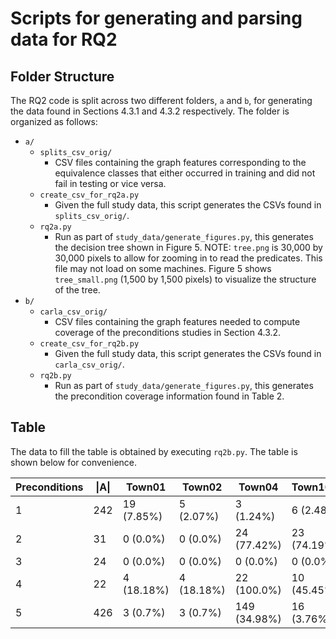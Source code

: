# Scripts for generating and parsing data for RQ2
## Folder Structure
The RQ2 code is split across two different folders, `a` and `b`, for generating the data found in Sections 4.3.1 and 4.3.2 respectively.
The folder is organized as follows:
* `a/`
  * `splits_csv_orig/`
    * CSV files containing the graph features corresponding to the equivalence classes that either occurred in training and did not fail in testing or vice versa.
  * `create_csv_for_rq2a.py`
    * Given the full study data, this script generates the CSVs found in `splits_csv_orig/`.
  * `rq2a.py`
    * Run as part of `study_data/generate_figures.py`, this generates the decision tree shown in Figure 5. NOTE: `tree.png` is 30,000 by 30,000 pixels to allow for zooming in to read the predicates. This file may not load on some machines. Figure 5 shows `tree_small.png` (1,500 by 1,500 pixels) to visualize the structure of the tree.
* `b/`
  * `carla_csv_orig/`
    * CSV files containing the graph features needed to compute coverage of the preconditions studies in Section 4.3.2.
  * `create_csv_for_rq2b.py`
    * Given the full study data, this script generates the CSVs found in `carla_csv_orig/`.
  * `rq2b.py`
    * Run as part of `study_data/generate_figures.py`, this generates the precondition coverage information found in Table 2.

## Table
The data to fill the table is obtained by executing `rq2b.py`. The table is shown below for convenience.

| Preconditions | \|A\| | Town01     | Town02     | Town04        | Town10HD    | All          |
|---------------|-------|------------|------------|---------------|-------------|--------------|
| 1             | 242   | 19 (7.85%) | 5 (2.07%)  | 3 (1.24%)     | 6 (2.48%)   | 20 (8.26%)   |
| 2             | 31    | 0 (0.0%)   | 0 (0.0%)   | 24 (77.42%)   | 23 (74.19%) | 26 (83.87%)  |
| 3             | 24    | 0 (0.0%)   | 0 (0.0%)   | 0 (0.0%)      | 0 (0.0%)    | 0 (0.0%)     |
| 4             | 22    | 4 (18.18%) | 4 (18.18%) | 22 (100.0%)   | 10 (45.45%) | 22 (100.0%)  |
| 5             | 426   | 3 (0.7%)   | 3 (0.7%)   | 149 (34.98%)  | 16 (3.76%)  | 163 (38.26%) |